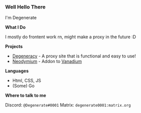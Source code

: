 ### Well Hello There

I'm Degenerate

**What I Do**

I mostly do frontent work rn, might make a proxy in the future :D

**Projects**

- [Degeneracy](https://github.com/Degen-dev/Degeneracy) - A proxy site that is functional and easy to use!
- [Neodymium](https://github.com/Degen-dev/Neodymium) - Addon to [Vanadium](https://github.com/TitaniumNetwork-Dev/Vanadium)

**Languages**
- Html, CSS, JS
- (Some) Go

**Where to talk to me**

Discord: `@Degenerate#0001`
Matrix: `degenerate0001:matrix.org`
